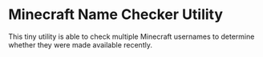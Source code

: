 # Minecraft Name Checker Utility
This tiny utility is able to check multiple Minecraft usernames to determine whether they were made available recently.
 
